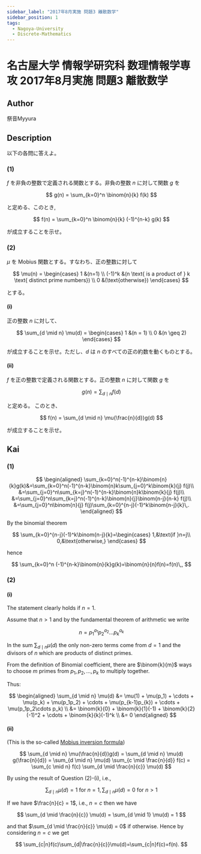 ```yaml
---
sidebar_label: "2017年8月実施 問題3 離散数学"
sidebar_position: 1
tags:
  - Nagoya-University
  - Discrete-Mathematics
---
```

# 名古屋大学 情報学研究科 数理情報学専攻 2017年8月実施 問題3 離散数学

## **Author**
祭音Myyura

## **Description**
以下の各問に答えよ。

### (1)
$f$ を非負の整数で定義される関数とする。非負の整数 $n$ に対して関数 $g$ を

$$
g(n) = \sum_{k=0}^n \binom{n}{k} f(k)
$$

と定める、このとき,

$$
f(n) = \sum_{k=0}^n  \binom{n}{k} (-1)^{n-k} g(k)
$$

が成立することを示せ。

### (2)
$\mu$ を Mobius 関数とする。すなわち、正の整数に対して

$$
\mu(n) = \begin{cases}
    1 &(n=1) \\
    (-1)^k &(n \text{ is a product of } k \text{ distinct prime numbers}) \\
    0 &(\text{otherwise})
\end{cases}
$$

とする。

#### (i)
正の整数 $n$ に対して、

$$
\sum_{d \mid n} \mu(d) = \begin{cases}
    1 &(n = 1) \\
    0 &(n \geq 2)
\end{cases}
$$

が成立することを示せ。ただし、$d$ は $n$ のすべての正の約数を動くものとする。

#### (ii)
$f$ を正の整数で定義される関数とする。正の整数 $n$ に対して関数 $g$ を

$$
g(n) = \sum_{d \mid n} f(d)
$$

と定める。 このとき、

$$
f(n) = \sum_{d \mid n} \mu(\frac{n}{d})g(d)
$$

が成立することを示せ。

## **Kai**
### (1)

$$
\begin{aligned}
\sum_{k=0}^n(-1)^{n-k}\binom{n}{k}g(k)&=\sum_{k=0}^n(-1)^{n-k}\binom{n}k\sum_{j=0}^k\binom{k}{j} f(j)\\
&=\sum_{j=0}^n\sum_{k=j}^n(-1)^{n-k}\binom{n}k\binom{k}{j} f(j)\\
&=\sum_{j=0}^n\sum_{k=j}^n(-1)^{n-k}\binom{n}{j}\binom{n-j}{n-k} f(j)\\
&=\sum_{j=0}^n\binom{n}{j} f(j)\sum_{k=0}^{n-j}(-1)^k\binom{n-j}{k}\,.
\end{aligned}
$$

By the binomial theorem

$$
\sum_{k=0}^{n-j}(-1)^k\binom{n-j}{k}=\begin{cases}
1,&\text{if }n=j\\
0,&\text{otherwise,}
\end{cases}
$$

hence

$$
\sum_{k=0}^n (-1)^{n-k}\binom{n}{k}g(k)=\binom{n}{n}f(n)=f(n)\,,
$$

### (2)
#### (i)
The statement clearly holds if $n=1$.

Assume that $n > 1$ and by the fundamental theorem of arithmetic we write

$$
n = p_1^{a_1} p_2^{a_2} \dots p_k^{a_k}
$$

In the sum $\sum_{d \mid n} \mu(d)$ the only non-zero terms come from $d = 1$ and the divisors of $n$ which are products of distinct primes.

From the definition of Binomial coefficient, there are $\binom{k}{m}$ ways to choose $m$ primes from $p_1,p_2,\ldots,p_k$ to multiply together.

Thus:

$$
\begin{aligned}
    \sum_{d \mid n} \mu(d) &= \mu(1) + \mu(p_1) + \cdots + \mu(p_k) + \mu(p_1p_2) + \cdots + \mu(p_{k-1}p_{k}) + \cdots + \mu(p_1p_2\cdots p_k) \\
    &= \binom{k}{0} + \binom{k}{1}(-1) + \binom{k}{2}(-1)^2 + \cdots + \binom{k}{k}(-1)^k \\
    &= 0
\end{aligned}
$$

#### (ii)
(This is the so-called [Mobius inversion formula](https://en.wikipedia.org/wiki/M%C3%B6bius_inversion_formula))

$$
\sum_{d \mid n} \mu(\frac{n}{d})g(d) = \sum_{d \mid n} \mu(d) g(\frac{n}{d}) = \sum_{d \mid n} \mu(d) \sum_{c \mid \frac{n}{d}} f(c) = \sum_{c \mid n} f(c) \sum_{d \mid \frac{n}{c}} \mu(d)
$$

By using the result of Question (2)-(i), i.e.,

$$
\sum_{d \mid n} \mu(d) = 1 \text{ for } n=1, \sum_{d \mid n} \mu(d) = 0 \text{ for } n > 1
$$

If we have $\frac{n}{c} = 1$, i.e., $n=c$ then we have

$$
\sum_{d \mid \frac{n}{c}} \mu(d) = \sum_{d \mid 1} \mu(d) = 1
$$

and that $\sum_{d \mid \frac{n}{c}} \mu(d) = 0$ if otherwise. Hence by considering $n=c$ we get

$$
\sum_{c|n}f(c)\sum_{d|\frac{n}{c}}\mu(d)=\sum_{c|n}f(c)=f(n).
$$